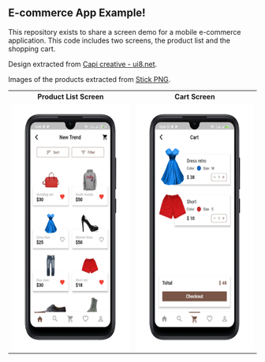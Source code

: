 ## E-commerce App Example!

This repository exists to share a screen demo for a mobile e-commerce application. This code includes two screens, the product list and the shopping cart.

Design extracted from [Capi creative - ui8.net](https://ui8.net/capi-creative/products/ebuy---e-commerce-app-ui-kit).

Images of the products extracted from [Stick PNG](https://www.stickpng.com/).

<table>
  <tr>
    <th>Product List Screen</th>
    <th>Cart Screen</th>
  </tr>
  <tr>
    <td><img src="assets/screenshot/screen_product.png" height= "500px" width="300px"></td>
    <td><img src="assets/screenshot/screen_cart.png" height= "500px" width="300px"></td>
  </tr>
</table>
